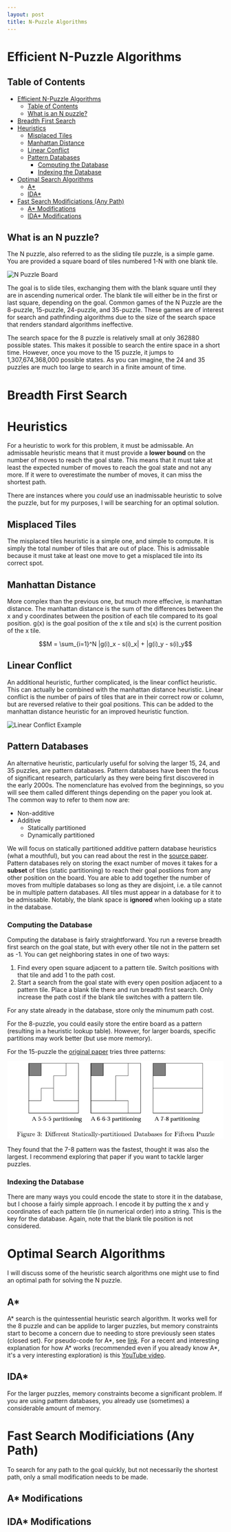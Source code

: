 ```yaml
---
layout: post
title: N-Puzzle Algorithms
---
```


# Efficient N-Puzzle Algorithms

## Table of Contents
- [Efficient N-Puzzle Algorithms](#efficient-n-puzzle-algorithms)
  - [Table of Contents](#table-of-contents)
  - [What is an N puzzle?](#what-is-an-n-puzzle)
- [Breadth First Search](#breadth-first-search)
- [Heuristics](#heuristics)
  - [Misplaced Tiles](#misplaced-tiles)
  - [Manhattan Distance](#manhattan-distance)
  - [Linear Conflict](#linear-conflict)
  - [Pattern Databases](#pattern-databases)
    - [Computing the Database](#computing-the-database)
    - [Indexing the Database](#indexing-the-database)
- [Optimal Search Algorithms](#optimal-search-algorithms)
  - [A\*](#a)
  - [IDA\*](#ida)
- [Fast Search Modificiations (Any Path)](#fast-search-modificiations-any-path)
  - [A\* Modifications](#a-modifications)
  - [IDA\* Modifications](#ida-modifications)

## What is an N puzzle?

The N puzzle, also referred to as the sliding tile puzzle, is a simple game. You are provided a square board of tiles numbered 1-N with one blank tile. 

![N Puzzle Board](https://upload.wikimedia.org/wikipedia/commons/thumb/f/ff/15-puzzle_magical.svg/220px-15-puzzle_magical.svg.png)

The goal is to slide tiles, exchanging them with the blank square until they are in ascending numerical order. The blank tile will either be in the first or last square,
depending on the goal. Common games of the N Puzzle are the 8-puzzle, 15-puzzle, 24-puzzle, and 35-puzzle. These games are of interest for search and pathfinding algorithms due to the size of the search space that renders standard algorithms ineffective.

The search space for the 8 puzzle is relatively small at only 362880 possible states. This makes it possible to search the entire space in a short time. However, once you move to the 15 puzzle, it jumps to 1,307,674,368,000 possible states. As you can imagine, the 24 and 35 puzzles are much too large to search in a finite amount of time.

# Breadth First Search

# Heuristics

For a heuristic to work for this problem, it must be admissable. An admissable heuristic means that it must provide a **lower bound** on the number of moves to reach the goal state. This means that it must take at least the expected number of moves to reach the goal state and not any more. If it were to overestimate the number of moves, it can miss the shortest path. 

There are instances where you *could* use an inadmissable heuristic to solve the puzzle, but for my purposes, I will be searching for an optimal solution.

## Misplaced Tiles

The misplaced tiles heuristic is a simple one, and simple to compute. It is simply the total number of tiles that are out of place. This is admissable because it must take at least one move to get a misplaced tile into its correct spot.

## Manhattan Distance

More complex than the previous one, but much more effecive, is manhattan distance. The manhattan distance is the sum of the differences between the x and y coordinates between the position of each tile compared to its goal position. g(x) is the goal position of the x tile and s(x) is the current position of the x tile.

$$M = \sum_{i=1}^N |g(i)_x - s(i)_x| + |g(i)_y - s(i)_y$$

## Linear Conflict

An additional heuristic, further complicated, is the linear conflict heuristic. This can actually be combined with the manhattan distance heuristic. Linear conflict is the number of pairs of tiles that are in their correct row or column, but are reversed relative to their goal positions. This can be added to the manhattan distance heuristic for an improved heuristic function.

![Linear Conflict Example](https://miro.medium.com/v2/resize:fit:640/format:webp/1*nFLwTV_bXhxRcn15FOhitw.png)

## Pattern Databases

An alternative heuristic, particularly useful for solving the larger 15, 24, and 35 puzzles, are pattern databases. Pattern databases have been the focus of significant research, particularly as they were being first discovered in the early 2000s. The nomenclature has evolved from the beginnings, so you will see them called different things depending on the paper you look at. The common way to refer to them now are:

- Non-additive
- Additive
  - Statically partitioned
  - Dynamically partitioned

We will focus on statically partitioned additive pattern database heuristics (what a mouthful), but you can read about the rest in the [source paper](https://miro.medium.com/v2/resize:fit:640/format:webp/1*nFLwTV_bXhxRcn15FOhitw.png). Pattern databases rely on storing the exact number of moves it takes for a **subset** of tiles (static partitioning) to reach their goal postiions from any other position on the board. You are able to add together the number of moves from multiple databases so long as they are disjoint, i.e. a tile cannot be in multiple pattern databases. All tiles must appear in a database for it to be admissable. Notably, the blank space is **ignored** when looking up a state in the database.

### Computing the Database

Computing the database is fairly straightforward. You run a reverse breadth first search on the goal state, but with every other tile not in the pattern set as -1. You can get neighboring states in one of two ways:

1. Find every open square adjacent to a pattern tile. Switch positions with that tile and add 1 to the path cost.
2. Start a search from the goal state with every open position adjacent to a pattern tile. Place a blank tile there and run breadth first search. Only increase the path cost if the blank tile switches with a pattern tile.

For any state already in the database, store only the minumum path cost.

For the 8-puzzle, you could easily store the entire board as a pattern (resulting in a heuristic lookup table). However, for larger boards, specific partitions may work better (but use more memory).

For the 15-puzzle the [original paper](https://www.aaai.org/Papers/JAIR/Vol22/JAIR-2209.pdf) tries three patterns:

![15 puzzle patterns](/assets/15-puzzle-partitions.png)

They found that the 7-8 pattern was the fastest, thought it was also the largest. I recommend exploring that paper if you want to tackle larger puzzles.

### Indexing the Database

There are many ways you could encode the state to store it in the database, but I choose a fairly simple approach. I encode it by putting the x and y coordinates of each pattern tile (in numerical order) into a string. This is the key for the database. Again, note that the blank tile position is not considered.

# Optimal Search Algorithms

I will discuss some of the heuristic search algorithms one might use to find an optimal path for solving the N puzzle.

## A*

A* search is the quintessential heuristic search algorithm. It works well for the 8 puzzle and can be applide to larger puzzles, but memory constraints start to become a concern due to needing to store previously seen states (closed set). For pseudo-code for A*, see [link](https://www.wikiwand.com/en/A*_search_algorithm#Pseudocode). For a recent and interesting explanation for how A* works (recommended even if you already know A*, it's a very interesting exploration) is this [YouTube video](https://www.youtube.com/watch?v=A60q6dcoCjw).

## IDA*

For the larger puzzles, memory constraints become a significant problem. If you are using pattern databases, you already use (sometimes) a considerable amount of memory.  

# Fast Search Modificiations (Any Path)

To search for any path to the goal quickly, but not necessarily the shortest path, only a small modification needs to be made.

## A* Modifications

## IDA* Modifications
